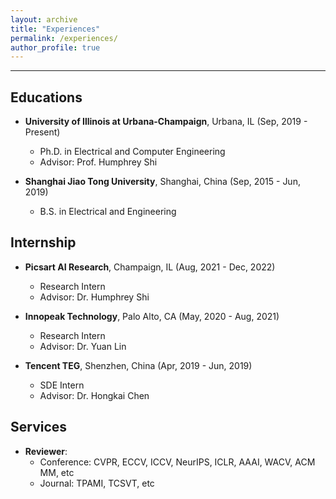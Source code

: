 ```yaml
---
layout: archive
title: "Experiences"
permalink: /experiences/
author_profile: true
---
```


---
## Educations
* **University of Illinois at Urbana-Champaign**, Urbana, IL (Sep, 2019 - Present)
  * Ph.D. in Electrical and Computer Engineering
  * Advisor: Prof. Humphrey Shi

* **Shanghai Jiao Tong University**, Shanghai, China (Sep, 2015 - Jun, 2019)
  * B.S. in Electrical and Engineering

## Internship
* **Picsart AI Research**, Champaign, IL (Aug, 2021 - Dec, 2022)
  * Research Intern
  * Advisor: Dr. Humphrey Shi

* **Innopeak Technology**, Palo Alto, CA (May, 2020 - Aug, 2021)
  * Research Intern
  * Advisor: Dr. Yuan Lin

* **Tencent TEG**, Shenzhen, China (Apr, 2019 - Jun, 2019)
  * SDE Intern
  * Advisor: Dr. Hongkai Chen

## Services
* **Reviewer**:
  * Conference: CVPR, ECCV, ICCV, NeurIPS, ICLR, AAAI, WACV, ACM MM, etc
  * Journal: TPAMI, TCSVT, etc
